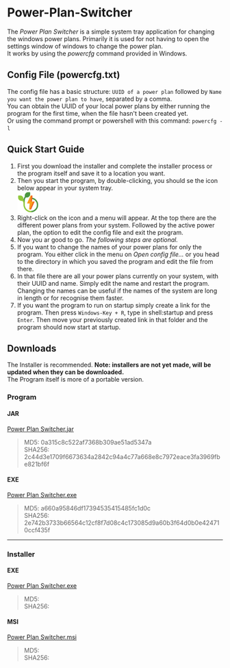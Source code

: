 # Power-Plan-Switcher
The *Power Plan Switcher* is a simple system tray application for changing the windows power plans.
Primarily it is used for not having to open the settings window of windows to change the power plan.  
It works by using the *powercfg* command provided in Windows. 


## Config File (powercfg.txt)
The config file has a basic structure:
`UUID of a power plan` followed by `Name you want the power plan to have`, separated by a comma.  
You can obtain the UUID of your local power plans by either running the program for the first time, when the file hasn't been created yet.  
Or using the command prompt or powershell with this command: `powercfg -l`


## Quick Start Guide
1. First you download the installer and complete the installer process or the program itself and save it to a location you want.  
2. Then you start the program, by double-clicking, you should se the icon below appear in your system tray.  
<img src="resources/ch/giuntini/powermodeswitch/images/ico.png" width="50"></img>
3. Right-click on the icon and a menu will appear. At the top there are the different power plans from your system. 
Followed by the active power plan, the option to edit the config file and exit the program. 
4. Now you ar good to go. *The following steps are optional.*
5. If you want to change the names of your power plans for only the program. You either click in the menu on 
*Open config file...* or you head to the directory in which you saved the program and edit the file from there.
6. In that file there are all your power plans currently on your system, with their UUID and name. 
Simply edit the name and restart the program.  
Changing the names can be useful if the names of the system are long in length or for recognise them faster.
7. If you want the program to run on startup simply create a link for the program. Then press `Windows-Key + R`, type in shell:startup and press `Enter`.
Then move your previously created link in that folder and the program should now start at startup.

## Downloads
The Installer is recommended. **Note: installers are not yet made, will be updated when they can be downloaded.**  
The Program itself is more of a portable version.

### Program
#### JAR
[Power Plan Switcher.jar](https://www.donwloads.giuntini.ch/jar/Power%20Plan%20Switcher.jar)  
> MD5: 0a315c8c522af7368b309ae51ad5347a  
> SHA256: 2c44d3e1709f6673634a2842c94a4c77a668e8c7972eace3fa3969fbe821bf6f

#### EXE
[Power Plan Switcher.exe](https://www.donwloads.giuntini.ch/exe/Power%20Plan%20Switcher.exe)  
> MD5: a660a95846df17394535415485fc1d0c  
> SHA256: 2e742b3733b66564c12cf8f7d08c4c173085d9a60b3f64d0b0e424710ccf435f

---

### Installer
#### EXE
[Power Plan Switcher.exe]()
> MD5:   
> SHA256:

#### MSI
[Power Plan Switcher.msi]()
> MD5:   
> SHA256: 
